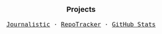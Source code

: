 <p align="center" style="font-size: 1.2rem;">
  <b>Projects</b>
</p>
<p align="center" style="font-size: 1rem;">
  <samp>
    <a href="https://journalisticapp.com" title="Journalistic - Micro Journaling">Journalistic</a> &middot;
    <a href="https://repo-tracker.com" title="RepoTracker - Better GitHub stats and insights">RepoTracker</a> &middot;
    <a href="https://github-stats.com" title="GitHub Stats - Advanced repository stats and insights for every GitHub URL">GitHub Stats</a>
  </samp>
</p>
